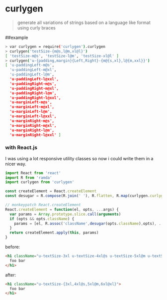 # curlygen
> generate all variations of strings based on a language like format using curly braces

##example 
```sh
> var curlygen = require('curlygen').curlygen
> curlygen('testSize-{m@s,l@m,xl@l}')
[ 'testSize-m@s', 'testSize-l@m', 'testSize-xl@l' ]
> curlygen('u-{padding,margin}{Left,Right}-{m@{s,xl},l@{m,xxl}}')
[ 'u-paddingLeft-m@s',
  'u-paddingLeft-m@xl',
  'u-paddingLeft-l@m',
  'u-paddingLeft-l@xxl',
  'u-paddingRight-m@s',
  'u-paddingRight-m@xl',
  'u-paddingRight-l@m',
  'u-paddingRight-l@xxl',
  'u-marginLeft-m@s',
  'u-marginLeft-m@xl',
  'u-marginLeft-l@m',
  'u-marginLeft-l@xxl',
  'u-marginRight-m@s',
  'u-marginRight-m@xl',
  'u-marginRight-l@m',
  'u-marginRight-l@xxl' ]
```


### with React.js

I was using a lot responsive utility classes so now i could write them in a nicer way.

```javascript
import React from 'react'
import R from 'ramda'
import curlygen from 'curlygen'

const createElement = React.createElement
const desugar = R.compose(R.join(' '), R.flatten, R.map(curlygen.curlygen), R.split(' '))

// monkeypatch React.createElement
React.createElement = function(el, opts, ...args) {
  var params = Array.prototype.slice.call(arguments)
  if (opts && opts.className) {
    params = [el, R.assoc('className',desugar(opts.className),opts), ...args]
  }
  return createElement.apply(this, params)
}
```

before:
```html
<h1 className="u-textSize-3xl u-textSize-4xl@s u-textSize-5xl@m u-textSize-6xl@xl ">
  foo bar
</h1>
```

after:
```html
<h1 className="u-textSize-{3xl,4xl@s,5xl@m,6xl@xl}">
  foo bar
</h1>
```
